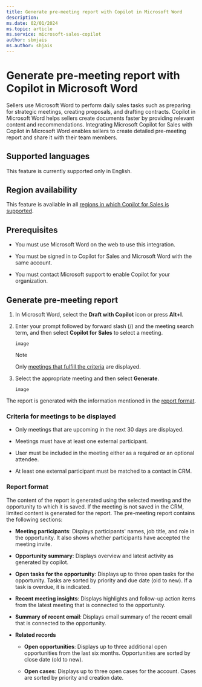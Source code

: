 ```yaml
---
title: Generate pre-meeting report with Copilot in Microsoft Word
description: 
ms.date: 02/01/2024
ms.topic: article
ms.service: microsoft-sales-copilot
author: sbmjais
ms.author: shjais
---
```


# Generate pre-meeting report with Copilot in Microsoft Word

Sellers use Microsoft Word to perform daily sales tasks such as preparing for strategic meetings, creating proposals, and drafting contracts. Copilot in Microsoft Word helps sellers create documents faster by providing relevant content and recommendations. Integrating Microsoft Copilot for Sales with Copilot in Microsoft Word enables sellers to create detailed pre-meeting report and share it with their team members.

## Supported languages

This feature is currently supported only in English.

## Region availability

This feature is available in all [regions in which Copilot for Sales is supported](introduction.md#region-availability).

## Prerequisites

-   You must use Microsoft Word on the web to use this integration.

-   You must be signed in to Copilot for Sales and Microsoft Word with the same account.

-   You must contact Microsoft support to enable Copilot for your organization.

## Generate pre-meeting report

1.  In Microsoft Word, select the **Draft with Copilot** icon or press **Alt+I**.

2.  Enter your prompt followed by forward slash (/) and the meeting search term, and then select **Copilot for Sales** to select a meeting.

    `image`

    > [!NOTE]
    > Only [meetings that fulfill the criteria](#criteria-for-meetings-to-be-displayed) are displayed.

3.  Select the appropriate meeting and then select **Generate**.  
      
    `image`

The report is generated with the information mentioned in the [report format](#report-format).

### Criteria for meetings to be displayed

-   Only meetings that are upcoming in the next 30 days are displayed.

-   Meetings must have at least one external participant.

-   User must be included in the meeting either as a required or an optional attendee.

-   At least one external participant must be matched to a contact in CRM.

### Report format

The content of the report is generated using the selected meeting and the opportunity to which it is saved. If the meeting is not saved in the CRM, limited content is generated for the report. The pre-meeting report contains the following sections:

- **Meeting participants**: Displays participants' names, job title, and role in the opportunity. It also shows whether participants have accepted the meeting invite.

- **Opportunity summary**: Displays overview and latest activity as generated by copilot.

- **Open tasks for the opportunity**: Displays up to three open tasks for the opportunity. Tasks are sorted by priority and due date (old to new). If a task is overdue, it is indicated.

- **Recent meeting insights**: Displays highlights and follow-up action items from the latest meeting that is connected to the opportunity.

- **Summary of recent email**: Displays email summary of the recent email that is connected to the opportunity.

- **Related records**

    - **Open opportunities**: Displays up to three additional open opportunities from the last six months. Opportunities are sorted by close date (old to new).

    - **Open cases**: Displays up to three open cases for the account. Cases are sorted by priority and creation date.

